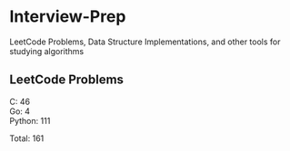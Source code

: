 # Interview-Prep
LeetCode Problems, Data Structure Implementations, and other tools for studying algorithms

## LeetCode Problems
C:      46<br/>
Go:     4<br/>
Python: 111<br/>

Total:  161
